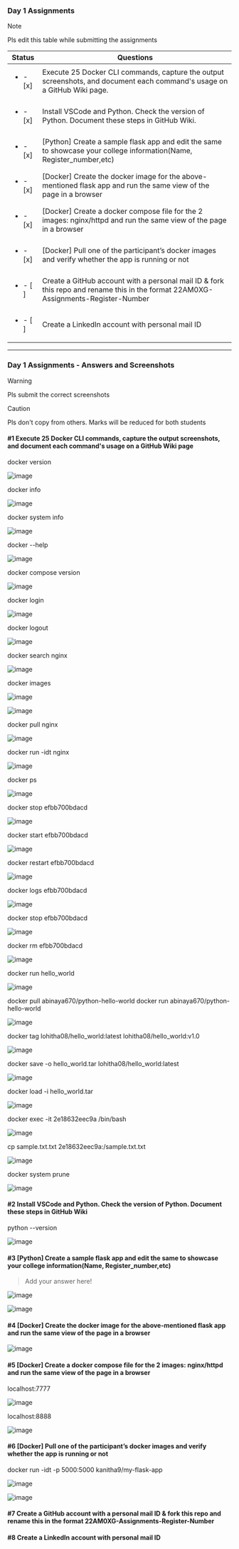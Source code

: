 ### Day 1 Assignments

> [!NOTE]
> Pls edit this table while submitting the assignments

| Status         | Questions     | 
|----------------|---------------|
| <ul><li>- [x] </li></ul> | Execute 25 Docker CLI commands, capture the output screenshots, and document each command's usage on a GitHub Wiki page. |
| <ul><li>- [x] </li></ul> | Install VSCode and Python. Check the version of Python. Document these steps in GitHub Wiki. |
| <ul><li>- [x] </li></ul> | [Python] Create a sample flask app and edit the same to showcase your college information(Name, Register_number,etc) |
| <ul><li>- [x] </li></ul> | [Docker] Create the docker image for the above-mentioned flask app and run the same view of the page in a browser |
| <ul><li>- [x] </li></ul> | [Docker] Create a docker compose file for the 2 images: nginx/httpd and run the same view of the page in a browser |
| <ul><li>- [x] </li></ul> | [Docker] Pull one of the participant’s docker images and verify whether the app is running or not  |
| <ul><li>- [ ] </li></ul> | Create a GitHub account with a personal mail ID & fork this repo and rename this in the format 22AM0XG-Assignments-Register-Number  |
| <ul><li>- [ ] </li></ul> | Create a LinkedIn account with personal mail ID  |

***

### Day 1 Assignments - Answers and Screenshots

> [!WARNING]
> Pls submit the correct screenshots

> [!CAUTION]
> Pls don't copy from others. Marks will be reduced for both students

#### #1 Execute 25 Docker CLI commands, capture the output screenshots, and document each command's usage on a GitHub Wiki page

docker version

![image](https://github.com/user-attachments/assets/13d169f6-4c63-4d16-9193-2eb00c74d16d)

docker info

![image](https://github.com/user-attachments/assets/552a3f08-9436-4f30-9224-d55db769ca6d)

docker system info

![image](https://github.com/user-attachments/assets/34a6fb57-5539-4951-a9d4-cd7958230830)

docker --help

![image](https://github.com/user-attachments/assets/c1961fc9-6048-4c66-96ff-25eee248fc88)

docker compose version

![image](https://github.com/user-attachments/assets/2153dc28-5b00-47e6-8c71-4dd8327f8a67)

docker login

![image](https://github.com/user-attachments/assets/3d1c712b-bc36-45c5-91b7-7fdf961da4da)

docker logout

![image](https://github.com/user-attachments/assets/bc0378d0-75b2-4f33-8e48-74d7676c4dac)

docker search nginx

![image](https://github.com/user-attachments/assets/aa81834f-d23d-4e37-b739-e4eba4fd04ed)

docker images

![image](https://github.com/user-attachments/assets/93d0b6ff-160c-48ff-9a63-6ac82b2b3e79)

![image](https://github.com/user-attachments/assets/830d3462-a75c-4f9c-91ea-6a596a0e2094)

docker pull nginx

![image](https://github.com/user-attachments/assets/7ebf79e0-c9ea-4322-b7a2-1898a247fc57)

docker run -idt nginx

![image](https://github.com/user-attachments/assets/7acb1fdd-635b-4548-8467-c5678e66146f)

docker ps

![image](https://github.com/user-attachments/assets/9ae88d5b-3b2d-412d-a3d8-c13074c02e7e)

docker stop efbb700bdacd

![image](https://github.com/user-attachments/assets/ca4ea456-0da3-4e0e-a10d-368fc8b68b02)

docker start efbb700bdacd

![image](https://github.com/user-attachments/assets/249fcec5-400b-445d-9fc3-51dc87e123f3)

docker restart efbb700bdacd

![image](https://github.com/user-attachments/assets/a553a1c6-a309-483b-aa00-8c00ce86f898)

docker logs efbb700bdacd

![image](https://github.com/user-attachments/assets/3095290e-a33c-44a9-9411-cf9d74f9bf74)

docker stop efbb700bdacd

![image](https://github.com/user-attachments/assets/a09372d7-e808-4737-a880-a68022b0b0b2)

docker rm efbb700bdacd   

![image](https://github.com/user-attachments/assets/44dcd62f-f421-475c-b814-a814b999c086)

docker run hello_world

![image](https://github.com/user-attachments/assets/2b3bbec2-5f36-4927-aca5-2211e9df84b0)

docker pull abinaya670/python-hello-world
docker run abinaya670/python-hello-world

![image](https://github.com/user-attachments/assets/7db1f143-9e68-41c6-b7a8-18224c488724)

docker tag lohitha08/hello_world:latest lohitha08/hello_world:v1.0

![image](https://github.com/user-attachments/assets/f60df627-9eed-4101-9a8f-b39e5def221c)

docker save -o hello_world.tar lohitha08/hello_world:latest

![image](https://github.com/user-attachments/assets/4e160147-9089-48ee-a2e6-06958c0861df)

docker load -i hello_world.tar

![image](https://github.com/user-attachments/assets/1d2b1e87-97eb-478f-8d82-d59659bb3bdc)

docker exec -it 2e18632eec9a /bin/bash

![image](https://github.com/user-attachments/assets/a4c9fff8-539c-419f-9356-bb7c5ec3b395)

cp sample.txt.txt 2e18632eec9a:/sample.txt.txt

![image](https://github.com/user-attachments/assets/5986e3b8-7f8b-4388-8251-8b287283ccc4)

docker system prune

![image](https://github.com/user-attachments/assets/bfc74a6b-b5bc-401e-bb61-4a77384d6cc6)


#### #2 Install VSCode and Python. Check the version of Python. Document these steps in GitHub Wiki
python --version

![image](https://github.com/user-attachments/assets/1a06098d-1b70-4ec3-92be-13edd152fcdb)

#### #3 [Python] Create a sample flask app and edit the same to showcase your college information(Name, Register_number,etc)
> Add your answer here!

![image](https://github.com/user-attachments/assets/fd2108a2-2d3d-4962-9679-a4c6e342af02)

![image](https://github.com/user-attachments/assets/f60ffd58-c943-4502-8f77-6011ea0ef571)


#### #4 [Docker] Create the docker image for the above-mentioned flask app and run the same view of the page in a browser

![image](https://github.com/user-attachments/assets/ca61c20b-58ca-44b8-9937-73341651487c)


#### #5 [Docker] Create a docker compose file for the 2 images: nginx/httpd and run the same view of the page in a browser

localhost:7777

![image](https://github.com/user-attachments/assets/b267f134-fcf8-4ba0-ae83-2f76e66ff2ff)

localhost:8888

![image](https://github.com/user-attachments/assets/7a322e7b-c55a-44f9-ac9c-1ed50f9e52b2)

#### #6 [Docker] Pull one of the participant’s docker images and verify whether the app is running or not

docker run -idt -p 5000:5000 kanitha9/my-flask-app

![image](https://github.com/user-attachments/assets/64d17610-5756-4ee0-8a1b-b60e98e13a53)

![image](https://github.com/user-attachments/assets/0c953e0c-cb50-4dc6-bf83-d2b6ffb77abe)

#### #7 Create a GitHub account with a personal mail ID & fork this repo and rename this in the format 22AM0XG-Assignments-Register-Number


#### #8 Create a LinkedIn account with personal mail ID

